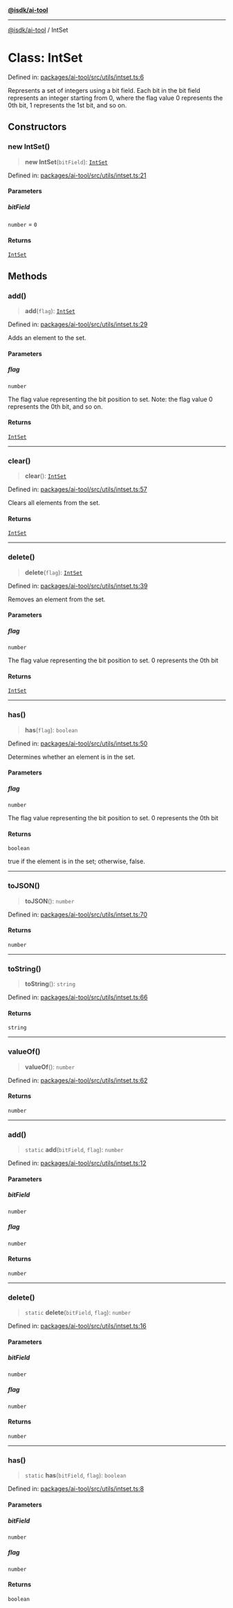 [**@isdk/ai-tool**](../README.md)

***

[@isdk/ai-tool](../globals.md) / IntSet

# Class: IntSet

Defined in: [packages/ai-tool/src/utils/intset.ts:6](https://github.com/isdk/ai-tool.js/blob/c084189f913fb955b91b492de68bd07ce78f8c82/src/utils/intset.ts#L6)

Represents a set of integers using a bit field.
Each bit in the bit field represents an integer starting from 0,
where the flag value 0 represents the 0th bit, 1 represents the 1st bit, and so on.

## Constructors

### new IntSet()

> **new IntSet**(`bitField`): [`IntSet`](IntSet.md)

Defined in: [packages/ai-tool/src/utils/intset.ts:21](https://github.com/isdk/ai-tool.js/blob/c084189f913fb955b91b492de68bd07ce78f8c82/src/utils/intset.ts#L21)

#### Parameters

##### bitField

`number` = `0`

#### Returns

[`IntSet`](IntSet.md)

## Methods

### add()

> **add**(`flag`): [`IntSet`](IntSet.md)

Defined in: [packages/ai-tool/src/utils/intset.ts:29](https://github.com/isdk/ai-tool.js/blob/c084189f913fb955b91b492de68bd07ce78f8c82/src/utils/intset.ts#L29)

Adds an element to the set.

#### Parameters

##### flag

`number`

The flag value representing the bit position to set.
             Note: the flag value 0 represents the 0th bit, and so on.

#### Returns

[`IntSet`](IntSet.md)

***

### clear()

> **clear**(): [`IntSet`](IntSet.md)

Defined in: [packages/ai-tool/src/utils/intset.ts:57](https://github.com/isdk/ai-tool.js/blob/c084189f913fb955b91b492de68bd07ce78f8c82/src/utils/intset.ts#L57)

Clears all elements from the set.

#### Returns

[`IntSet`](IntSet.md)

***

### delete()

> **delete**(`flag`): [`IntSet`](IntSet.md)

Defined in: [packages/ai-tool/src/utils/intset.ts:39](https://github.com/isdk/ai-tool.js/blob/c084189f913fb955b91b492de68bd07ce78f8c82/src/utils/intset.ts#L39)

Removes an element from the set.

#### Parameters

##### flag

`number`

The flag value representing the bit position to set. 0 represents the 0th bit

#### Returns

[`IntSet`](IntSet.md)

***

### has()

> **has**(`flag`): `boolean`

Defined in: [packages/ai-tool/src/utils/intset.ts:50](https://github.com/isdk/ai-tool.js/blob/c084189f913fb955b91b492de68bd07ce78f8c82/src/utils/intset.ts#L50)

Determines whether an element is in the set.

#### Parameters

##### flag

`number`

The flag value representing the bit position to set. 0 represents the 0th bit

#### Returns

`boolean`

true if the element is in the set; otherwise, false.

***

### toJSON()

> **toJSON**(): `number`

Defined in: [packages/ai-tool/src/utils/intset.ts:70](https://github.com/isdk/ai-tool.js/blob/c084189f913fb955b91b492de68bd07ce78f8c82/src/utils/intset.ts#L70)

#### Returns

`number`

***

### toString()

> **toString**(): `string`

Defined in: [packages/ai-tool/src/utils/intset.ts:66](https://github.com/isdk/ai-tool.js/blob/c084189f913fb955b91b492de68bd07ce78f8c82/src/utils/intset.ts#L66)

#### Returns

`string`

***

### valueOf()

> **valueOf**(): `number`

Defined in: [packages/ai-tool/src/utils/intset.ts:62](https://github.com/isdk/ai-tool.js/blob/c084189f913fb955b91b492de68bd07ce78f8c82/src/utils/intset.ts#L62)

#### Returns

`number`

***

### add()

> `static` **add**(`bitField`, `flag`): `number`

Defined in: [packages/ai-tool/src/utils/intset.ts:12](https://github.com/isdk/ai-tool.js/blob/c084189f913fb955b91b492de68bd07ce78f8c82/src/utils/intset.ts#L12)

#### Parameters

##### bitField

`number`

##### flag

`number`

#### Returns

`number`

***

### delete()

> `static` **delete**(`bitField`, `flag`): `number`

Defined in: [packages/ai-tool/src/utils/intset.ts:16](https://github.com/isdk/ai-tool.js/blob/c084189f913fb955b91b492de68bd07ce78f8c82/src/utils/intset.ts#L16)

#### Parameters

##### bitField

`number`

##### flag

`number`

#### Returns

`number`

***

### has()

> `static` **has**(`bitField`, `flag`): `boolean`

Defined in: [packages/ai-tool/src/utils/intset.ts:8](https://github.com/isdk/ai-tool.js/blob/c084189f913fb955b91b492de68bd07ce78f8c82/src/utils/intset.ts#L8)

#### Parameters

##### bitField

`number`

##### flag

`number`

#### Returns

`boolean`
